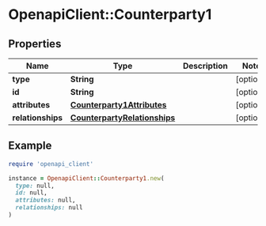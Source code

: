 # OpenapiClient::Counterparty1

## Properties

| Name | Type | Description | Notes |
| ---- | ---- | ----------- | ----- |
| **type** | **String** |  | [optional] |
| **id** | **String** |  | [optional] |
| **attributes** | [**Counterparty1Attributes**](Counterparty1Attributes.md) |  | [optional] |
| **relationships** | [**CounterpartyRelationships**](CounterpartyRelationships.md) |  | [optional] |

## Example

```ruby
require 'openapi_client'

instance = OpenapiClient::Counterparty1.new(
  type: null,
  id: null,
  attributes: null,
  relationships: null
)
```

